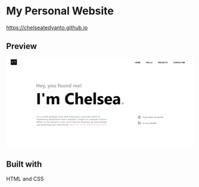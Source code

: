 # My Personal Website

https://chelseatedyanto.github.io

## Preview

<p align="center">
  <img width="900" src="/images/w1.png">
</p>

## Built with
HTML and CSS
